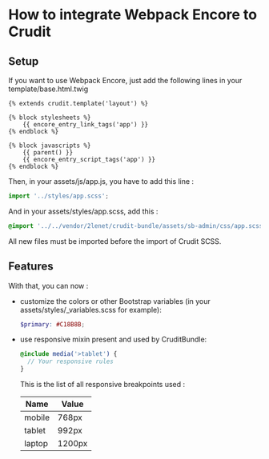 # How to integrate Webpack Encore to Crudit

## Setup
If you want to use Webpack Encore, just add the following lines in your template/base.html.twig

```twig
{% extends crudit.template('layout') %}

{% block stylesheets %}
    {{ encore_entry_link_tags('app') }}
{% endblock %}

{% block javascripts %}
    {{ parent() }}
    {{ encore_entry_script_tags('app') }}
{% endblock %}
```


Then, in your assets/js/app.js, you have to add this line :

```js
import '../styles/app.scss';
```

And in your assets/styles/app.scss, add this :
```scss
@import '../../vendor/2lenet/crudit-bundle/assets/sb-admin/css/app.scss';
```

All new files must be imported before the import of Crudit SCSS.


## Features
With that, you can now :
* customize the colors or other Bootstrap variables (in your assets/styles/_variables.scss for example):
  ```scss
  $primary: #C18B8B;
  ```

* use responsive mixin present and used by CruditBundle:
  ```scss
  @include media('>tablet') {
    // Your responsive rules
  }
  ```
  This is the list of all responsive breakpoints used :

  | Name | Value |
    | --- | --- |
  | mobile | 768px |
  | tablet | 992px |
  | laptop | 1200px |
